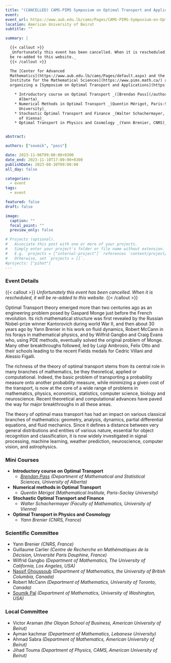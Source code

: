 ```yaml
---
title: "(CANCELLED) CAMS-PIMS Symposium on Optimal Transport and Applications"
event:
event_url: https://www.aub.edu.lb/cams/Pages/CAMS-PIMS-Symposium-on-Optimal-Transport-and-Applications.aspx
location: American University of Beirut
subtitle: ""

summary: |

  {{< callout >}}
  _Unfortunately this event has been cancelled. When it is rescheduled, it will
  be re-added to this website._
  {{< /callout >}}

  The [Center for Advanced
  Mathematics](https://www.aub.edu.lb/cams/Pages/default.aspx) and the [Pacific
  Institute for the Mathematical Sciences](https://www.pims.math.ca/) are
  organizing a [Symposium on Optimal Transport and Applications](https://www.aub.edu.lb/cams/Pages/CAMS-PIMS-Symposium-on-Optimal-Transport-and-Applications.aspx) at the <em>American University of Beirut</em> from <em>November 6-11, 2023</em>. [Registration is now open](https://forms.office.com/r/v5wLtnmEz6). The event will include minicourses on the following topics

    * Introductory course on Optimal Transport _([Brendan Pass](/authors/pass), University of
      Alberta)_
    * Numerical Methods in Optimal Transport _(Quentin Mérigot, Paris-Saclay
      University)_
    * Stochastic Optimal Transport and Finance _(Walter Schachermayer, University
      of Vienna)_
    * Optimal Transport in Physics and Cosmology _(Yann Brenier, CNRS)_


abstract:

authors: ["soumik", "pass"]

date: 2023-11-06T09:00:00+0300
date_end: 2023-11-10T17:00:00+0300
publishDate: 2023-08-30T09:00:00
all_day: false

categories:
  - event
tags:
  - event

featured: false
draft: false

image:
  caption: ""
  focal_point: ""
  preview_only: false

# Projects (optional).
#   Associate this post with one or more of your projects.
#   Simply enter your project's folder or file name without extension.
#   E.g. `projects = ["internal-project"]` references `content/project/deep-learning/index.md`.
#   Otherwise, set `projects = []`.
#projects: ["pihot"]
---
```


### Event Details

{{< callout >}}
_Unfortunately this event has been cancelled. When it is rescheduled, it will be
re-added to this website._
{{< /callout >}}

Optimal Transport theory emerged more than two centuries ago as an engineering
problem posed by Gaspard Monge just before the French revolution. Its rich
mathematical structure was first revealed by the Russian Nobel-prize winner
Kantorovich during world War II, and then about 30 years ago by Yann Brenier in
his work on fluid dynamics, Robert McCann in his forays in mathematical physics,
and by Wilfrid Gangbo and Craig Evans who, using PDE methods, eventually solved
the original problem of Monge. Many other breakthroughs followed, led by
Luigi Ambrosio, Felix Otto and their schools leading to the recent Fields medals
for Cedric Villani and Alessio Figalli.

The richness of the theory of optimal transport stems from its central role in
many branches of mathematics, be they theoretical, applied or computational.
Indeed, the basic problem of transporting a probability measure onto another
probability measure, while minimizing a given cost of the transport, is now at
the core of a wide range of problems in mathematics, physics, economics,
statistics, computer science, biology and neuroscience. Recent theoretical and
computational advances have paved the way for major breakthroughs in all these
areas.

The theory of optimal mass transport has had an impact on various classical
branches of mathematics: geometry, analysis, dynamics, partial differential
equations, and fluid mechanics. Since it defines a distance between very general
distributions and entities of various nature, essential for object recognition
and classification, it is now widely investigated in signal processing, machine
learning, weather prediction, neuroscience, computer vision, and astrophysics.

### Mini Courses
 * **Introductory course on Optimal Transport**
   - _[Brendan Pass](/authors/pass) (Department of Mathematical and Statistical Sciences, University of Alberta)_
 * **Numerical methods in Optimal  Transport**
   - _Quentin Mérigot (Mathematical Institute, Paris-Saclay University)_
 * **Stochastic Optimal Transport and Finance**
   - _Walter Schachermayer (Faculty of Mathematics, University of Vienna)_
 * **Optimal Transport in Physics and Cosmology**
   - _Yann Brenier (CNRS, France)_

### Scientific Committee
 * Yann Brenier _(CNRS, France)_
 * Guillaume Carlier _(Centre de Recherche en Mathématiques de la Décision, Université Paris Dauphine, France)_
 * Wilfrid Gangbo _(Department of Mathematics, The University of California, Los Angeles, USA)_
 * [Nassif Ghoussoub](/authors/nassif) _(Department of Mathematics, the University of British Columbia, Canada)_
 * Robert McCann _(Department of Mathematics, University of Toronto, Canada)_
 * [Soumik Pal](/authors/soumik) _(Department of Mathematics, University of Washington, USA)_

### Local Committee
 * Victor Araman _(the Olayan School of Business, American University of
   Beirut)_
 * Ayman kachmar _(Department of Mathematics, Lebanese University)_
 * Ahmad Sabra _(Department of Mathematics, American University of Beirut)_
 * Jihad Touma _(Department of Physics, CAMS, American University of Beirut)_
